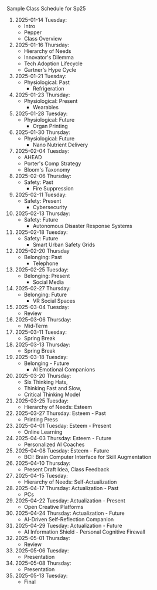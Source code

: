 Sample Class Schedule for Sp25

1. 2025-01-14 Tuesday:  
    - Intro  
    - Pepper  
    - Class Overview 
2. 2025-01-16 Thursday:  
    - Hierarchy of Needs  
    - Innovator's Dilemma  
    - Tech Adoption Lifecycle  
    - Gartner's Hype Cycle 
3. 2025-01-21 Tuesday:  
    - Physiological: Past 
        - Refrigeration 
4. 2025-01-23 Thursday:  
    - Physiological: Present 
        - Wearables 
5. 2025-01-28 Tuesday:
    - Physiological: Future  
        - Organ Printing 
6. 2025-01-30 Thursday:  
    - Physiological: Future  
        - Nano Nutrient Delivery 
7. 2025-02-04 Tuesday:  
    - AHEAD  
    - Porter's Comp Strategy   
    - Bloom's Taxonomy 
8. 2025-02-06 Thursday:
    - Safety: Past 
        - Fire Suppression 
9. 2025-02-11 Tuesday:  
    - Safety: Present 
        - Cybersecurity 
10. 2025-02-13 Thursday:  
    - Safety: Future 
        - Autonomous Disaster Response Systems 
11. 2025-02-18 Tuesday:  
    - Safety: Future 
        - Smart Urban Safety Grids 
12. 2025-02-20 Thursday 
    - Belonging: Past 
        - Telephone 
13. 2025-02-25 Tuesday:  
    - Belonging: Present 
        - Social Media 
14. 2025-02-27 Thursday:  
    - Belonging: Future 
        - VR Social Spaces 
15. 2025-03-04 Tuesday:  
    - Review 
16. 2025-03-06 Thursday:  
    - Mid-Term 
17. 2025-03-11 Tuesday:  
    - Spring Break 
18. 2025-03-13 Thursday:  
    - Spring Break 
19. 2025-03-18 Tuesday:  
    - Belonging - Future  
        - AI Emotional Companions 
20. 2025-03-20 Thursday:  
    - Six Thinking Hats,  
    - Thinking Fast and Slow,  
    - Critical Thinking Model 
21. 2025-03-25 Tuesday:  
    - Hierarchy of Needs: Esteem 
22. 2025-03-27 Thursday: Esteem - Past 
    - Printing Press 
23. 2025-04-01 Tuesday: Esteem - Present 
    - Online Learning 
24. 2025-04-03 Thursday: Esteem - Future 
    - Personalized AI Coaches 
25. 2025-04-08 Tuesday: Esteem - Future  
    - BCI: Brain Computer Interface for Skill Augmentation 
26. 2025-04-10 Thursday:  
    - Present Draft Idea, Class Feedback 
27. 2025-04-15 Tuesday:   
    - Hierarchy of Needs: Self-Actualization 
28. 2025-04-17 Thursday: Actualization - Past 
    - PCs 
29. 2025-04-22 Tuesday: Actualization - Present 
    - Open Creative Platforms 
30. 2025-04-24 Thursday: Actualization - Future 
    - AI-Driven Self-Reflection Companion 
31. 2025-04-29 Tuesday: Actualization - Future 
    - AI Information Shield - Personal Cognitive Firewall 
32. 2025-05-01 Thursday:  
    - Review 
33. 2025-05-06 Tuesday:  
    - Presentation 
34. 2025-05-08 Thursday:
    - Presentation 
35. 2025-05-13 Tuesday:
    - Final 
